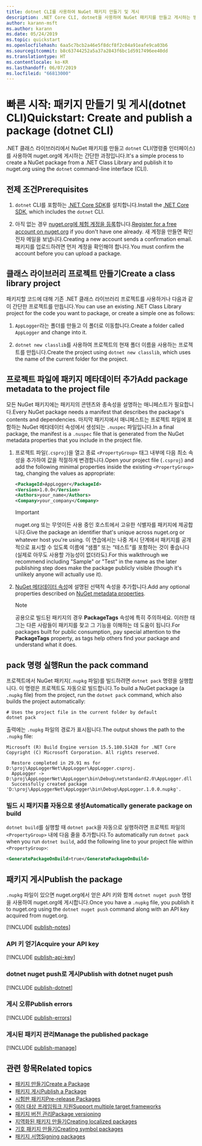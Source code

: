 ```yaml
---
title: dotnet CLI를 사용하여 NuGet 패키지 만들기 및 게시
description: .NET Core CLI, dotnet을 사용하여 NuGet 패키지를 만들고 게시하는 방법에 대한 연습 자습서입니다.
author: karann-msft
ms.author: karann
ms.date: 05/24/2019
ms.topic: quickstart
ms.openlocfilehash: 6aa5c7bcb2a46e5f8dcf8f2c04a91eafe9ca03b6
ms.sourcegitcommit: b8c63744252a5a37a2843f6bc1d5917496ee40dd
ms.translationtype: HT
ms.contentlocale: ko-KR
ms.lasthandoff: 06/07/2019
ms.locfileid: "66813000"
---
```

# <a name="quickstart-create-and-publish-a-package-dotnet-cli"></a><span data-ttu-id="259d5-103">빠른 시작: 패키지 만들기 및 게시(dotnet CLI)</span><span class="sxs-lookup"><span data-stu-id="259d5-103">Quickstart: Create and publish a package (dotnet CLI)</span></span>

<span data-ttu-id="259d5-104">.NET 클래스 라이브러리에서 NuGet 패키지를 만들고 `dotnet` CLI(명령줄 인터페이스)를 사용하여 nuget.org에 게시하는 간단한 과정입니다.</span><span class="sxs-lookup"><span data-stu-id="259d5-104">It's a simple process to create a NuGet package from a .NET Class Library and publish it to nuget.org using the `dotnet` command-line interface (CLI).</span></span>

## <a name="prerequisites"></a><span data-ttu-id="259d5-105">전제 조건</span><span class="sxs-lookup"><span data-stu-id="259d5-105">Prerequisites</span></span>

1. <span data-ttu-id="259d5-106">`dotnet` CLI를 포함하는 [.NET Core SDK](https://www.microsoft.com/net/download/)를 설치합니다.</span><span class="sxs-lookup"><span data-stu-id="259d5-106">Install the [.NET Core SDK](https://www.microsoft.com/net/download/), which includes the `dotnet` CLI.</span></span>

1. <span data-ttu-id="259d5-107">아직 없는 경우 [nuget.org에 체험 계정을 등록](https://www.nuget.org/users/account/LogOn?returnUrl=%2F)합니다.</span><span class="sxs-lookup"><span data-stu-id="259d5-107">[Register for a free account on nuget.org](https://www.nuget.org/users/account/LogOn?returnUrl=%2F) if you don't have one already.</span></span> <span data-ttu-id="259d5-108">새 계정을 만들면 확인 전자 메일을 보냅니다.</span><span class="sxs-lookup"><span data-stu-id="259d5-108">Creating a new account sends a confirmation email.</span></span> <span data-ttu-id="259d5-109">패키지를 업로드하려면 먼저 계정을 확인해야 합니다.</span><span class="sxs-lookup"><span data-stu-id="259d5-109">You must confirm the account before you can upload a package.</span></span>

## <a name="create-a-class-library-project"></a><span data-ttu-id="259d5-110">클래스 라이브러리 프로젝트 만들기</span><span class="sxs-lookup"><span data-stu-id="259d5-110">Create a class library project</span></span>

<span data-ttu-id="259d5-111">패키지할 코드에 대해 기존 .NET 클래스 라이브러리 프로젝트를 사용하거나 다음과 같이 간단한 프로젝트를 만듭니다.</span><span class="sxs-lookup"><span data-stu-id="259d5-111">You can use an existing .NET Class Library project for the code you want to package, or create a simple one as follows:</span></span>

1. <span data-ttu-id="259d5-112">`AppLogger`라는 폴더를 만들고 이 폴더로 이동합니다.</span><span class="sxs-lookup"><span data-stu-id="259d5-112">Create a folder called `AppLogger` and change into it.</span></span>

1. <span data-ttu-id="259d5-113">`dotnet new classlib`를 사용하여 프로젝트의 현재 폴더 이름을 사용하는 프로젝트를 만듭니다.</span><span class="sxs-lookup"><span data-stu-id="259d5-113">Create the project using `dotnet new classlib`, which uses the name of the current folder for the project.</span></span>

## <a name="add-package-metadata-to-the-project-file"></a><span data-ttu-id="259d5-114">프로젝트 파일에 패키지 메타데이터 추가</span><span class="sxs-lookup"><span data-stu-id="259d5-114">Add package metadata to the project file</span></span>

<span data-ttu-id="259d5-115">모든 NuGet 패키지에는 패키지의 콘텐츠와 종속성을 설명하는 매니페스트가 필요합니다.</span><span class="sxs-lookup"><span data-stu-id="259d5-115">Every NuGet package needs a manifest that describes the package's contents and dependencies.</span></span> <span data-ttu-id="259d5-116">마지막 패키지에서 매니페스트는 프로젝트 파일에 포함하는 NuGet 메타데이터 속성에서 생성되는 `.nuspec` 파일입니다.</span><span class="sxs-lookup"><span data-stu-id="259d5-116">In a final package, the manifest is a `.nuspec` file that is generated from the NuGet metadata properties that you include in the project file.</span></span>

1. <span data-ttu-id="259d5-117">프로젝트 파일(`.csproj`)을 열고 종료 `<PropertyGroup>` 태그 내부에 다음 최소 속성을 추가하여 값을 적절하게 변경합니다.</span><span class="sxs-lookup"><span data-stu-id="259d5-117">Open your project file (`.csproj`) and add the following minimal properties inside the existing `<PropertyGroup>` tag, changing the values as appropriate:</span></span>

    ```xml
    <PackageId>AppLogger</PackageId>
    <Version>1.0.0</Version>
    <Authors>your_name</Authors>
    <Company>your_company</Company>
    ```

    > [!Important]
    > <span data-ttu-id="259d5-118">nuget.org 또는 무엇이든 사용 중인 호스트에서 고유한 식별자를 패키지에 제공합니다.</span><span class="sxs-lookup"><span data-stu-id="259d5-118">Give the package an identifier that's unique across nuget.org or whatever host you're using.</span></span> <span data-ttu-id="259d5-119">이 연습에서는 나중 게시 단계에서 패키지를 공개적으로 표시할 수 있도록 이름에 “샘플” 또는 “테스트”를 포함하는 것이 좋습니다(실제로 아무도 사용할 가능성이 없더라도).</span><span class="sxs-lookup"><span data-stu-id="259d5-119">For this walkthrough we recommend including "Sample" or "Test" in the name as the later publishing step does make the package publicly visible (though it's unlikely anyone will actually use it).</span></span>

1. <span data-ttu-id="259d5-120">[NuGet 메타데이터 속성](/dotnet/core/tools/csproj#nuget-metadata-properties)에 설명된 선택적 속성을 추가합니다.</span><span class="sxs-lookup"><span data-stu-id="259d5-120">Add any optional properties described on [NuGet metadata properties](/dotnet/core/tools/csproj#nuget-metadata-properties).</span></span>

    > [!Note]
    > <span data-ttu-id="259d5-121">공용으로 빌드된 패키지의 경우 **PackageTags** 속성에 특히 주의하세요. 이러한 태그는 다른 사람들이 패키지를 찾고 그 기능을 이해하는 데 도움이 됩니다.</span><span class="sxs-lookup"><span data-stu-id="259d5-121">For packages built for public consumption, pay special attention to the **PackageTags** property, as tags help others find your package and understand what it does.</span></span>

## <a name="run-the-pack-command"></a><span data-ttu-id="259d5-122">pack 명령 실행</span><span class="sxs-lookup"><span data-stu-id="259d5-122">Run the pack command</span></span>

<span data-ttu-id="259d5-123">프로젝트에서 NuGet 패키지(`.nupkg` 파일)를 빌드하려면 `dotnet pack` 명령을 실행합니다. 이 명령은 프로젝트도 자동으로 빌드합니다.</span><span class="sxs-lookup"><span data-stu-id="259d5-123">To build a NuGet package (a `.nupkg` file) from the project, run the `dotnet pack` command, which also builds the project automatically:</span></span>

```cli
# Uses the project file in the current folder by default
dotnet pack
```

<span data-ttu-id="259d5-124">출력에는 `.nupkg` 파일의 경로가 표시됩니다.</span><span class="sxs-lookup"><span data-stu-id="259d5-124">The output shows the path to the `.nupkg` file:</span></span>

```output
Microsoft (R) Build Engine version 15.5.180.51428 for .NET Core
Copyright (C) Microsoft Corporation. All rights reserved.

  Restore completed in 29.91 ms for D:\proj\AppLoggerNet\AppLogger\AppLogger.csproj.
  AppLogger -> D:\proj\AppLoggerNet\AppLogger\bin\Debug\netstandard2.0\AppLogger.dll
  Successfully created package 'D:\proj\AppLoggerNet\AppLogger\bin\Debug\AppLogger.1.0.0.nupkg'.
```

### <a name="automatically-generate-package-on-build"></a><span data-ttu-id="259d5-125">빌드 시 패키지를 자동으로 생성</span><span class="sxs-lookup"><span data-stu-id="259d5-125">Automatically generate package on build</span></span>

<span data-ttu-id="259d5-126">`dotnet build`를 실행할 때 `dotnet pack`을 자동으로 실행하려면 프로젝트 파일의 `<PropertyGroup>` 내에 다음 줄을 추가합니다.</span><span class="sxs-lookup"><span data-stu-id="259d5-126">To automatically run `dotnet pack` when you run `dotnet build`, add the following line to your project file within `<PropertyGroup>`:</span></span>

```xml
<GeneratePackageOnBuild>true</GeneratePackageOnBuild>
```

## <a name="publish-the-package"></a><span data-ttu-id="259d5-127">패키지 게시</span><span class="sxs-lookup"><span data-stu-id="259d5-127">Publish the package</span></span>

<span data-ttu-id="259d5-128">`.nupkg` 파일이 있으면 nuget.org에서 얻은 API 키와 함께 `dotnet nuget push` 명령을 사용하여 nuget.org에 게시합니다.</span><span class="sxs-lookup"><span data-stu-id="259d5-128">Once you have a `.nupkg` file, you publish it to nuget.org using the `dotnet nuget push` command along with an API key acquired from nuget.org.</span></span>

[!INCLUDE [publish-notes](includes/publish-notes.md)]

### <a name="acquire-your-api-key"></a><span data-ttu-id="259d5-129">API 키 얻기</span><span class="sxs-lookup"><span data-stu-id="259d5-129">Acquire your API key</span></span>

[!INCLUDE [publish-api-key](includes/publish-api-key.md)]

### <a name="publish-with-dotnet-nuget-push"></a><span data-ttu-id="259d5-130">dotnet nuget push로 게시</span><span class="sxs-lookup"><span data-stu-id="259d5-130">Publish with dotnet nuget push</span></span>

[!INCLUDE [publish-dotnet](includes/publish-dotnet.md)]

### <a name="publish-errors"></a><span data-ttu-id="259d5-131">게시 오류</span><span class="sxs-lookup"><span data-stu-id="259d5-131">Publish errors</span></span>

[!INCLUDE [publish-errors](includes/publish-errors.md)]

### <a name="manage-the-published-package"></a><span data-ttu-id="259d5-132">게시된 패키지 관리</span><span class="sxs-lookup"><span data-stu-id="259d5-132">Manage the published package</span></span>

[!INCLUDE [publish-manage](includes/publish-manage.md)]

## <a name="related-topics"></a><span data-ttu-id="259d5-133">관련 항목</span><span class="sxs-lookup"><span data-stu-id="259d5-133">Related topics</span></span>

- [<span data-ttu-id="259d5-134">패키지 만들기</span><span class="sxs-lookup"><span data-stu-id="259d5-134">Create a Package</span></span>](../create-packages/creating-a-package.md)
- [<span data-ttu-id="259d5-135">패키지 게시</span><span class="sxs-lookup"><span data-stu-id="259d5-135">Publish a Package</span></span>](../create-packages/publish-a-package.md)
- [<span data-ttu-id="259d5-136">시험판 패키지</span><span class="sxs-lookup"><span data-stu-id="259d5-136">Pre-release Packages</span></span>](../create-packages/Prerelease-Packages.md)
- [<span data-ttu-id="259d5-137">여러 대상 프레임워크 지원</span><span class="sxs-lookup"><span data-stu-id="259d5-137">Support multiple target frameworks</span></span>](../create-packages/supporting-multiple-target-frameworks.md)
- [<span data-ttu-id="259d5-138">패키지 버전 관리</span><span class="sxs-lookup"><span data-stu-id="259d5-138">Package versioning</span></span>](../reference/package-versioning.md)
- [<span data-ttu-id="259d5-139">지역화된 패키지 만들기</span><span class="sxs-lookup"><span data-stu-id="259d5-139">Creating localized packages</span></span>](../create-packages/creating-localized-packages.md)
- [<span data-ttu-id="259d5-140">기호 패키지 만들기</span><span class="sxs-lookup"><span data-stu-id="259d5-140">Creating symbol packages</span></span>](../create-packages/symbol-packages-snupkg.md)
- [<span data-ttu-id="259d5-141">패키지 서명</span><span class="sxs-lookup"><span data-stu-id="259d5-141">Signing packages</span></span>](../create-packages/Sign-a-package.md)
